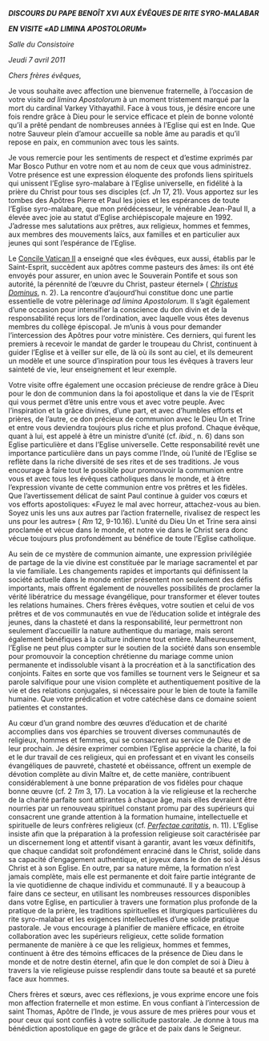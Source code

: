 ***DISCOURS DU PAPE BENOÎT XVI*** ***AUX ÉVÊQUES DE RITE SYRO-MALABAR***

***EN VISITE «AD LIMINA APOSTOLORUM»***

*Salle du Consistoire*

*Jeudi 7 avril 2011*

*Chers frères évêques,*

Je vous souhaite avec affection une bienvenue fraternelle, à l’occasion de votre visite *ad limina Apostolorum* à un moment tristement marqué par la mort du cardinal Varkey Vithayathil. Face à vous tous, je désire encore une fois rendre grâce à Dieu pour le service efficace et plein de bonne volonté qu’il a prêté pendant de nombreuses années à l’Eglise qui est en Inde. Que notre Sauveur plein d’amour accueille sa noble âme au paradis et qu’il repose en paix, en communion avec tous les saints.

Je vous remercie pour les sentiments de respect et d’estime exprimés par Mar Bosco Puthur en votre nom et au nom de ceux que vous administrez. Votre présence est une expression éloquente des profonds liens spirituels qui unissent l’Eglise syro-malabare à l’Eglise universelle, en fidélité à la prière du Christ pour tous ses disciples (cf. *Jn* 17, 21). Vous apportez sur les tombes des Apôtres Pierre et Paul les joies et les espérances de toute l’Eglise syro-malabare, que mon prédécesseur, le vénérable Jean-Paul II, a élevée avec joie au statut d’Eglise archiépiscopale majeure en 1992. J’adresse mes salutations aux prêtres, aux religieux, hommes et femmes, aux membres des mouvements laïcs, aux familles et en particulier aux jeunes qui sont l’espérance de l’Eglise.

Le [Concile Vatican II](http://www.vatican.va/archive/hist_councils/ii_vatican_council/index_fr.htm) a enseigné que «les évêques, eux aussi, établis par le Saint-Esprit, succèdent aux apôtres comme pasteurs des âmes: ils ont été envoyés pour assurer, en union avec le Souverain Pontife et sous son autorité, la pérennité de l’œuvre du Christ, pasteur éternel» ( *[Christus Dominus](http://www.vatican.va/archive/hist_councils/ii_vatican_council/documents/vat-ii_decree_19651028_christus-dominus_fr.html)*, n. 2). La rencontre d’aujourd’hui constitue donc une partie essentielle de votre pèlerinage *ad limina Apostolorum*. Il s’agit également d’une occasion pour intensifier la conscience du don divin et de la responsabilité reçus lors de l’ordination, avec laquelle vous êtes devenus membres du collège épiscopal. Je m’unis à vous pour demander l’intercession des Apôtres pour votre ministère. Ces derniers, qui furent les premiers à recevoir le mandat de garder le troupeau du Christ, continuent à guider l’Eglise et à veiller sur elle, de là où ils sont au ciel, et ils demeurent un modèle et une source d’inspiration pour tous les évêques à travers leur sainteté de vie, leur enseignement et leur exemple.

Votre visite offre également une occasion précieuse de rendre grâce à Dieu pour le don de communion dans la foi apostolique et dans la vie de l’Esprit qui vous permet d’être unis entre vous et avec votre peuple. Avec l’inspiration et la grâce divines, d’une part, et avec d’humbles efforts et prières, de l’autre, ce don précieux de communion avec le Dieu Un et Trine et entre vous deviendra toujours plus riche et plus profond. Chaque évêque, quant à lui, est appelé à être un ministre d’unité (cf. *ibid.*, n. 6) dans son Eglise particulière et dans l’Eglise universelle. Cette responsabilité revêt une importance particulière dans un pays comme l’Inde, où l’unité de l’Eglise se reflète dans la riche diversité de ses rites et de ses traditions. Je vous encourage à faire tout le possible pour promouvoir la communion entre vous et avec tous les évêques catholiques dans le monde, et à être l’expression vivante de cette communion entre vos prêtres et les fidèles. Que l’avertissement délicat de saint Paul continue à guider vos cœurs et vos efforts apostoliques: «Fuyez le mal avec horreur, attachez-vous au bien. Soyez unis les uns aux autres par l’action fraternelle, rivalisez de respect les uns pour les autres» ( *Rm* 12, 9-10.16). L’unité du Dieu Un et Trine sera ainsi proclamée et vécue dans le monde, et notre vie dans le Christ sera donc vécue toujours plus profondément au bénéfice de toute l’Eglise catholique.

Au sein de ce mystère de communion aimante, une expression privilégiée de partage de la vie divine est constituée par le mariage sacramentel et par la vie familiale. Les changements rapides et importants qui définissent la société actuelle dans le monde entier présentent non seulement des défis importants, mais offrent également de nouvelles possibilités de proclamer la vérité libératrice du message évangélique, pour transformer et élever toutes les relations humaines. Chers frères évêques, votre soutien et celui de vos prêtres et de vos communautés en vue de l’éducation solide et intégrale des jeunes, dans la chasteté et dans la responsabilité, leur permettront non seulement d’accueillir la nature authentique du mariage, mais seront également bénéfiques à la culture indienne tout entière. Malheureusement, l’Eglise ne peut plus compter sur le soutien de la société dans son ensemble pour promouvoir la conception chrétienne du mariage comme union permanente et indissoluble visant à la procréation et à la sanctification des conjoints. Faites en sorte que vos familles se tournent vers le Seigneur et sa parole salvifique pour une vision complète et authentiquement positive de la vie et des relations conjugales, si nécessaire pour le bien de toute la famille humaine. Que votre prédication et votre catéchèse dans ce domaine soient patientes et constantes.

Au cœur d’un grand nombre des œuvres d’éducation et de charité accomplies dans vos éparchies se trouvent diverses communautés de religieux, hommes et femmes, qui se consacrent au service de Dieu et de leur prochain. Je désire exprimer combien l’Eglise apprécie la charité, la foi et le dur travail de ces religieux, qui en professant et en vivant les conseils évangéliques de pauvreté, chasteté et obéissance, offrent un exemple de dévotion complète au divin Maître et, de cette manière, contribuent considérablement à une bonne préparation de vos fidèles pour chaque bonne œuvre (cf. 2 *Tm* 3, 17). La vocation à la vie religieuse et la recherche de la charité parfaite sont attirantes à chaque âge, mais elles devraient être nourries par un renouveau spirituel constant promu par des supérieurs qui consacrent une grande attention à la formation humaine, intellectuelle et spirituelle de leurs confrères religieux (cf. *[Perfectae caritatis](http://www.vatican.va/archive/hist_councils/ii_vatican_council/documents/vat-ii_decree_19651028_perfectae-caritatis_fr.html)*, n. 11). L’Eglise insiste afin que la préparation à la profession religieuse soit caractérisée par un discernement long et attentif visant à garantir, avant les vœux définitifs, que chaque candidat soit profondément enraciné dans le Christ, solide dans sa capacité d’engagement authentique, et joyeux dans le don de soi à Jésus Christ et à son Eglise. En outre, par sa nature même, la formation n’est jamais complète, mais elle est permanente et doit faire partie intégrante de la vie quotidienne de chaque individu et communauté. Il y a beaucoup à faire dans ce secteur, en utilisant les nombreuses ressources disponibles dans votre Eglise, en particulier à travers une formation plus profonde de la pratique de la prière, les traditions spirituelles et liturgiques particulières du rite syro-malabar et les exigences intellectuelles d’une solide pratique pastorale. Je vous encourage à planifier de manière efficace, en étroite collaboration avec les supérieurs religieux, cette solide formation permanente de manière à ce que les religieux, hommes et femmes, continuent à être des témoins efficaces de la présence de Dieu dans le monde et de notre destin éternel, afin que le don complet de soi à Dieu à travers la vie religieuse puisse resplendir dans toute sa beauté et sa pureté face aux hommes.

Chers frères et sœurs, avec ces réflexions, je vous exprime encore une fois mon affection fraternelle et mon estime. En vous confiant à l’intercession de saint Thomas, Apôtre de l’Inde, je vous assure de mes prières pour vous et pour ceux qui sont confiés à votre sollicitude pastorale. Je donne à tous ma bénédiction apostolique en gage de grâce et de paix dans le Seigneur.